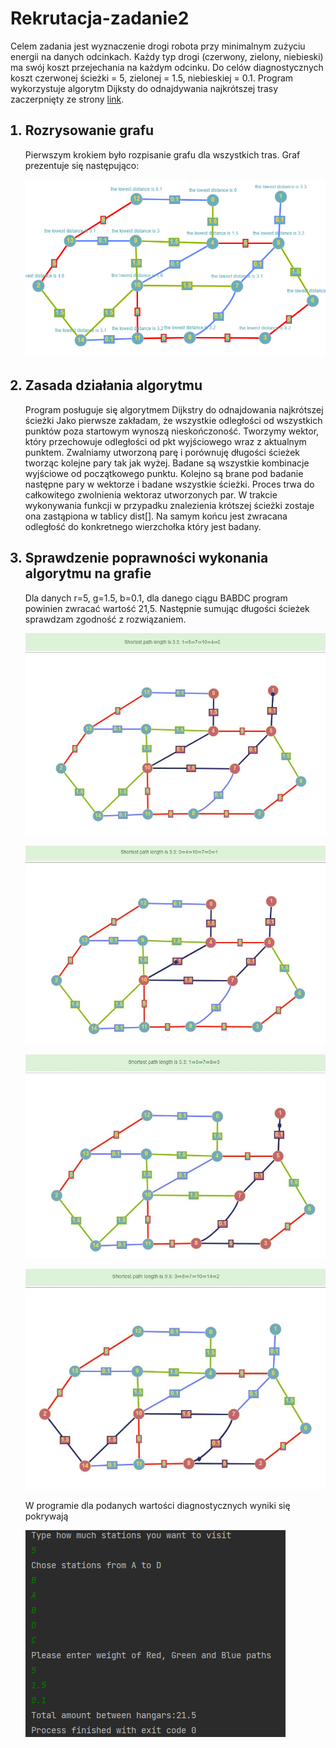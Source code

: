# Rekrutacja-zadanie2
<p>Celem zadania jest wyznaczenie drogi robota przy minimalnym zużyciu energii na danych odcinkach. Każdy typ drogi (czerwony, zielony, niebieski) ma swój koszt przejechania na każdym odcinku. Do celów diagnostycznych koszt czerwonej ścieżki = 5, zielonej = 1.5, niebieskiej = 0.1. Program wykorzystuje algorytm Dijksty do odnajdywania najkrótszej trasy zaczerpnięty ze strony <a href="https://algotree.org/algorithms/single_source_shortest_path/dijkstras_shortest_path_c++/">link</a>.</p>
<ol>
   <h2><li>Rozrysowanie grafu</h2>
  <p>Pierwszym krokiem było rozpisanie grafu dla wszystkich tras. Graf prezentuje się następująco:</p>
   <p><img src=graph.png/></p></li>
   <h2><li>Zasada działania algorytmu</h2>
      <p>Program posługuje się algorytmem Dijkstry do odnajdowania najkrótszej ścieżki
         Jako pierwsze zakładam, że wszystkie odległości od wszystkich punktów poza startowym wynoszą nieskończoność.
         Tworzymy wektor, który przechowuje odległości od pkt wyjściowego wraz z aktualnym punktem.
         Zwalniamy utworzoną parę i porównuję długości ścieżek tworząc kolejne pary tak jak wyżej. Badane są wszystkie kombinacje wyjściowe od początkowego punktu.
         Kolejno są brane pod badanie następne pary w wektorze i badane wszystkie ścieżki.
         Proces trwa do całkowitego zwolnienia wektoraz utworzonych par.
         W trakcie wykonywania funkcji w przypadku znalezienia krótszej ścieżki zostaje ona zastąpiona w tablicy dist[].
         Na samym końcu jest zwracana odległość do konkretnego wierzchołka który jest badany.</p></li>
    <h2><li>Sprawdzenie poprawności wykonania algorytmu na grafie</h2>
      <p>Dla danych r=5, g=1.5, b=0.1, dla danego ciągu BABDC program powinien zwracać wartość 21,5. Następnie sumując długości ścieżek sprawdzam zgodność z rozwiązaniem.</p>
   <p><img src="spr1.JPG/"></p>
   <p><img src="spr2.JPG/"></p>
   <p><img src="spr3.JPG/"></p>
   <p><img src="spr4.JPG/"></p></li>
   <p>W programie dla podanych wartości diagnostycznych wyniki się pokrywają</p>
   <p><img src="fin.PNG"/></p>
</ol>
   
   

